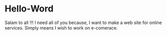 # Hello-Word
Salam to all !!!
I need all of you because,
I want to make a web site for online services.
Simply means I wish to work on e-comerace. 


